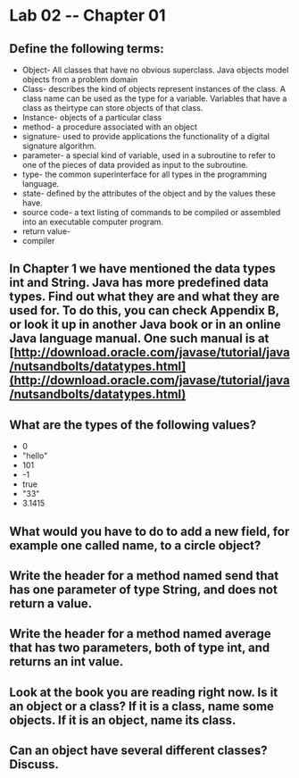 # Lab 02 -- Chapter 01

## Define the following terms:
* Object- All classes that have no obvious superclass. Java objects model objects from a problem domain
* Class- describes the kind of objects represent instances of the class. A class name can be used as the type for a variable. Variables that have a class as theirtype can store objects of that class.
* Instance- objects of a particular class
* method- a procedure associated with an object
* signature-  used to provide applications the functionality of a digital signature algorithm.
* parameter- a special kind of variable, used in a subroutine to refer to one of the pieces of data provided as input to the subroutine.
* type- the common superinterface for all types in the programming language. 
* state- defined by the attributes of the object and by the values these have.
* source code- a text listing of commands to be compiled or assembled into an executable computer program.
* return value- 
* compiler

## In Chapter 1 we have mentioned the data types int and String. Java has more predefined data types. Find out what they are and what they are used for. To do this, you can check Appendix B, or look it up in another Java book or in an online Java language manual. One such manual is at [http://download.oracle.com/javase/tutorial/java/nutsandbolts/datatypes.html](http://download.oracle.com/javase/tutorial/java/nutsandbolts/datatypes.html)

## What are the types of the following values?

* 0
* "hello"
* 101
* -1
* true
* "33"
* 3.1415

## What would you have to do to add a new field, for example one called name, to a circle object?

## Write the header for a method named send that has one parameter of type String, and does not return a value.

## Write the header for a method named average that has two parameters, both of type int, and returns an int value.

## Look at the book you are reading right now. Is it an object or a class? If it is a class, name some objects. If it is an object, name its class.

## Can an object have several different classes? Discuss.
